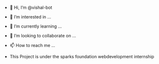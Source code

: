 - 👋 Hi, I’m @vishal-bot
- 👀 I’m interested in ...
- 🌱 I’m currently learning ...
- 💞️ I’m looking to collaborate on ...
- 📫 How to reach me ...

- This Project is under the sparks foundation webdevelopment internship
